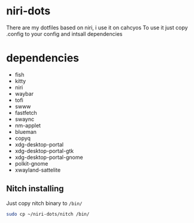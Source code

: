 # niri-dots
There are my dotfiles based on niri, i use it on cahcyos
To use it just copy .config to your config and intsall dependencies
# dependencies 
- fish
- kitty
- niri
- waybar
- tofi 
- swww
- fastfetch
- swaync
- nm-applet
- blueman
- copyq
- xdg-desktop-portal
- xdg-desktop-portal-gtk
- xdg-desktop-portal-gnome
- polkit-gnome
- xwayland-sattelite

## Nitch installing
Just copy nitch binary to ```/bin/```

```bash
sudo cp ~/niri-dots/nitch /bin/
```
